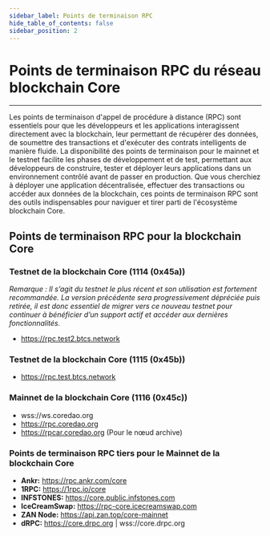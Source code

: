 ```yaml
---
sidebar_label: Points de terminaison RPC
hide_table_of_contents: false
sidebar_position: 2
---
```


# Points de terminaison RPC du réseau blockchain Core

---

Les points de terminaison d'appel de procédure à distance (RPC) sont essentiels pour que les développeurs et les applications interagissent directement avec la blockchain, leur permettant de récupérer des données, de soumettre des transactions et d'exécuter des contrats intelligents de manière fluide. La disponibilité des points de terminaison pour le mainnet et le testnet facilite les phases de développement et de test, permettant aux développeurs de construire, tester et déployer leurs applications dans un environnement contrôlé avant de passer en production. Que vous cherchiez à déployer une application décentralisée, effectuer des transactions ou accéder aux données de la blockchain, ces points de terminaison RPC sont des outils indispensables pour naviguer et tirer parti de l'écosystème blockchain Core.

## Points de terminaison RPC pour la blockchain Core

### Testnet de la blockchain Core (1114 (0x45a))

_Remarque : Il s’agit du testnet le plus récent et son utilisation est fortement recommandée. La version précédente sera progressivement dépréciée puis retirée, il est donc essentiel de migrer vers ce nouveau testnet pour continuer à bénéficier d’un support actif et accéder aux dernières fonctionnalités._

- https://rpc.test2.btcs.network

### Testnet de la blockchain Core (1115 (0x45b))

- https://rpc.test.btcs.network

### Mainnet de la blockchain Core (1116 (0x45c))

- wss://ws.coredao.org
- https://rpc.coredao.org
- https://rpcar.coredao.org (Pour le nœud archive)

### Points de terminaison RPC tiers pour le Mainnet de la blockchain Core

- **Ankr:** https://rpc.ankr.com/core
- **1RPC:** https://1rpc.io/core
- **INFSTONES:** https://core.public.infstones.com
- **IceCreamSwap:** https://rpc-core.icecreamswap.com
- **ZAN Node:** https://api.zan.top/core-mainnet
- **dRPC:** https://core.drpc.org | wss://core.drpc.org
